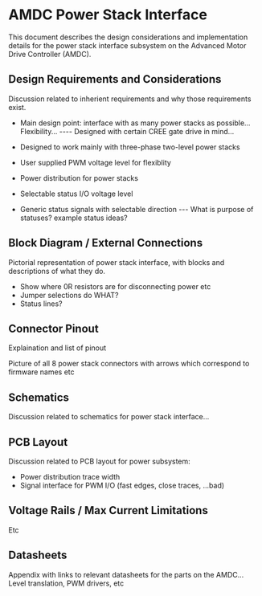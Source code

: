 # AMDC Power Stack Interface

This document describes the design considerations and implementation details for the power stack interface subsystem on the Advanced Motor Drive Controller (AMDC).

## Design Requirements and Considerations

Discussion related to inherient requirements and why those requirements exist.

- Main design point: interface with as many power stacks as possible... Flexibility...
---- Designed with certain CREE gate drive in mind...

- Designed to work mainly with three-phase two-level power stacks
- User supplied PWM voltage level for flexiblity
- Power distribution for power stacks
- Selectable status I/O voltage level
- Generic status signals with selectable direction
--- What is purpose of statuses? example status ideas?

## Block Diagram / External Connections

Pictorial representation of power stack interface, with blocks and descriptions of what they do.
- Show where 0R resistors are for disconnecting power etc
- Jumper selections do WHAT?
- Status lines?

## Connector Pinout

Explaination and list of pinout

Picture of all 8 power stack connectors with arrows which correspond to firmware names etc

## Schematics

Discussion related to schematics for power stack interface...

## PCB Layout

Discussion related to PCB layout for power subsystem:
- Power distribution trace width
- Signal interface for PWM I/O (fast edges, close traces, ...bad)

## Voltage Rails / Max Current Limitations

Etc

## Datasheets

Appendix with links to relevant datasheets for the parts on the AMDC... Level translation, PWM drivers, etc
